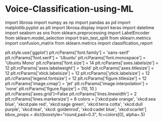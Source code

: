# Voice-Classification-using-ML
import librosa
import numpy as np
import pandas as pd
import matplotlib.pyplot as plt
import librosa.display
import keras
import datetime
import seaborn as sns
from sklearn.preprocessing import LabelEncoder 
from sklearn.model_selection import train_test_split
from sklearn.metrics import confusion_matrix
from sklearn.metrics import classification_report

plt.style.use('ggplot')
plt.rcParams['font.family'] = 'sans-serif' 
plt.rcParams['font.serif'] = 'Ubuntu' 
plt.rcParams['font.monospace'] = 'Ubuntu Mono' 
plt.rcParams['font.size'] = 14 
plt.rcParams['axes.labelsize'] = 12 
plt.rcParams['axes.labelweight'] = 'bold' 
plt.rcParams['axes.titlesize'] = 12 
plt.rcParams['xtick.labelsize'] = 12 
plt.rcParams['ytick.labelsize'] = 12 
plt.rcParams['legend.fontsize'] = 12 
plt.rcParams['figure.titlesize'] = 12 
plt.rcParams['image.cmap'] = 'jet' 
plt.rcParams['image.interpolation'] = 'none' 
plt.rcParams['figure.figsize'] = (10, 10
                                 ) 
plt.rcParams['axes.grid']=False
plt.rcParams['lines.linewidth'] = 2 
plt.rcParams['lines.markersize'] = 8
colors = ['xkcd:pale orange', 'xkcd:sea blue', 'xkcd:pale red', 'xkcd:sage green', 'xkcd:terra cotta', 'xkcd:dull purple', 'xkcd:teal', 'xkcd: goldenrod', 'xkcd:cadet blue',
'xkcd:scarlet']
bbox_props = dict(boxstyle="round,pad=0.3", fc=colors[0], alpha=.5)
